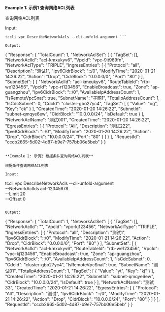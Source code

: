 **Example 1: 示例1 查询网络ACL列表**

查询网络ACL列表

Input: 

```
tccli vpc DescribeNetworkAcls --cli-unfold-argument ```

Output: 
```
{
    "Response": {
        "TotalCount": 1,
        "NetworkAclSet": [
            {
                "TagSet": [],
                "NetworkAclId": "acl-kmxukyv6",
                "VpcId": "vpc-9it989fn",
                "NetworkAclType": "TRIPLE",
                "IngressEntries": [
                    {
                        "Protocol": "all",
                        "Description": "测试1",
                        "Ipv6CidrBlock": "::/0",
                        "ModifyTime": "2020-01-21 14:26:22",
                        "Action": "Drop",
                        "CidrBlock": "0.0.0.0/0",
                        "Port": "80"
                    }
                ],
                "SubnetSet": [
                    {
                        "NetworkAclId": "acl-kmxukyv6",
                        "RouteTableId": "rtb-we123456",
                        "VpcId": "vpc-rt123456",
                        "EnableBroadcast": true,
                        "Zone": "ap-guangzhou",
                        "Ipv6CidrBlock": "::/0",
                        "AvailableIpAddressCount": 1,
                        "IsRemoteVpcSnat": true,
                        "SubnetName": "子网1",
                        "TotalIpAddressCount": 1,
                        "IsCdcSubnet": 0,
                        "CdcId": "cluster-gbo27yc4",
                        "TagSet": [
                            {
                                "Value": "og",
                                "Key": "ck"
                            }
                        ],
                        "CreatedTime": "2020-01-20 14:26:22",
                        "SubnetId": "subnet-qmqye6ew",
                        "CidrBlock": "10.0.0.0/24",
                        "IsDefault": true
                    }
                ],
                "NetworkAclName": "测试001",
                "CreatedTime": "2020-01-20 14:26:22",
                "EgressEntries": [
                    {
                        "Protocol": "All",
                        "Description": "测试222",
                        "Ipv6CidrBlock": "::/0",
                        "ModifyTime": "2020-01-20 14:26:22",
                        "Action": "Drop",
                        "CidrBlock": "10.0.0.0/24",
                        "Port": "80"
                    }
                ]
            }
        ],
        "RequestId": "cccb2665-5d02-4d87-b9e7-757bb06e5beb"
    }
}
```

**Example 2: 示例2 根据条件查询网络ACL列表**

根据条件查询网络ACL列表

Input: 

```
tccli vpc DescribeNetworkAcls --cli-unfold-argument  \
    --NetworkAclIds acl-12345678 \
    --Limit 20 \
    --Offset 0
```

Output: 
```
{
    "Response": {
        "TotalCount": 1,
        "NetworkAclSet": [
            {
                "TagSet": [],
                "NetworkAclId": "",
                "VpcId": "vpc-kj123456",
                "NetworkAclType": "TRIPLE",
                "IngressEntries": [
                    {
                        "Protocol": "all",
                        "Description": "测试1",
                        "Ipv6CidrBlock": "::/0",
                        "ModifyTime": "2020-01-21 14:26:22",
                        "Action": "Drop",
                        "CidrBlock": "0.0.0.0/0",
                        "Port": "80"
                    }
                ],
                "SubnetSet": [
                    {
                        "NetworkAclId": "acl-kmxukyv6",
                        "RouteTableId": "rtb-we123456",
                        "VpcId": "vpc-kj123456",
                        "EnableBroadcast": true,
                        "Zone": "ap-guangzhou",
                        "Ipv6CidrBlock": "::/0",
                        "AvailableIpAddressCount": 1,
                        "IsCdcSubnet": 0,
                        "CdcId": "cluster-gbo27yc4",
                        "IsRemoteVpcSnat": true,
                        "SubnetName": "测试01",
                        "TotalIpAddressCount": 1,
                        "TagSet": [
                            {
                                "Value": "yt",
                                "Key": "kj"
                            }
                        ],
                        "CreatedTime": "2020-01-21 14:26:22",
                        "SubnetId": "subnet-qmqye6ew",
                        "CidrBlock": "10.0.0.0/24",
                        "IsDefault": true
                    }
                ],
                "NetworkAclName": "测试33",
                "CreatedTime": "2020-01-21 14:26:22",
                "EgressEntries": [
                    {
                        "Protocol": "All",
                        "Description": "测试",
                        "Ipv6CidrBlock": "::/0",
                        "ModifyTime": "2020-01-21 14:26:22",
                        "Action": "Drop",
                        "CidrBlock": "10.0.0.0/24",
                        "Port": "80"
                    }
                ]
            }
        ],
        "RequestId": "cccb2665-5d02-4d87-b9e7-757bb06e5beb"
    }
}
```

